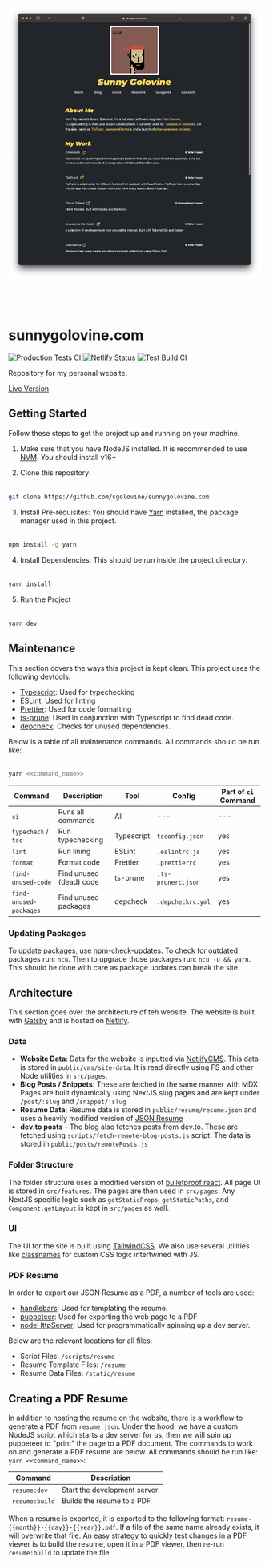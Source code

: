 <!-- [ Header ] -->
<div style="width:100%;display:flex;flex-direction:row;justify-content:center;">
  <div style="height:600px;">
    <img alt="website-screenshot" src="./screenshots/website.png" />
  </div>
</div>

# sunnygolovine.com

[![Production Tests CI](https://github.com/sgolovine/sunnygolovine.com/actions/workflows/production-tests-ci.yml/badge.svg)](https://github.com/sgolovine/sunnygolovine.com/actions/workflows/production-tests-ci.yml) [![Netlify Status](https://api.netlify.com/api/v1/badges/fcc5dfd2-8bb8-47c9-9cc6-c65653e4d33d/deploy-status)](https://app.netlify.com/sites/sunnygolovine/deploys) [![Test Build CI](https://github.com/sgolovine/sunnygolovine.com/actions/workflows/production-build-ci.yml/badge.svg)](https://github.com/sgolovine/sunnygolovine.com/actions/workflows/production-build-ci.yml)

Repository for my personal website.

[Live Version](https://sunnygolovine.com)

## Getting Started

Follow these steps to get the project up and running on your machine.

1. Make sure that you have NodeJS installed. It is recommended to use [NVM](https://github.com/nvm-sh/nvm). You should install v16+

2. Clone this repository:

```bash

git clone https://github.com/sgolovine/sunnygolovine.com

```

3. Install Pre-requisites: You should have [Yarn](https://yarnpkg.com/) installed, the package manager used in this project.

```bash

npm install -g yarn

```

4. Install Dependencies: This should be run inside the project directory.

```bash

yarn install

```

5. Run the Project

```bash

yarn dev

```

## Maintenance

This section covers the ways this project is kept clean. This project uses the following devtools:

- [Typescript](https://www.typescriptlang.org/): Used for typechecking
- [ESLint](https://eslint.org/): Used for linting
- [Prettier](https://prettier.io/): Used for code formatting
- [ts-prune](https://github.com/nadeesha/ts-prune): Used in conjunction with Typescript to find dead code.
- [depcheck](https://github.com/depcheck/depcheck): Checks for unused dependencies.

Below is a table of all maintenance commands. All commands should be run like:

```bash

yarn <<command_name>>

```

| Command                | Description             | Tool       | Config             | Part of `ci` Command |
| ---------------------- | ----------------------- | ---------- | ------------------ | -------------------- |
| `ci`                   | Runs all commands       | All        | ---                | ---                  |
| `typecheck` / `tsc`    | Run typechecking        | Typescript | `tsconfig.json`    | yes                  |
| `lint`                 | Run lining              | ESLint     | `.eslintrc.js`     | yes                  |
| `format`               | Format code             | Prettier   | `.prettierrc`      | yes                  |
| `find-unused-code`     | Find unused (dead) code | ts-prune   | `.ts-prunerc.json` | yes                  |
| `find-unused-packages` | Find unused packages    | depcheck   | `.depcheckrc.yml`  | yes                  |

### Updating Packages

To update packages, use [npm-check-updates](https://www.npmjs.com/package/npm-check-updates). To check for outdated packages run: `ncu`. Then to upgrade those packages run: `ncu -u && yarn`. This should be done with care as package updates can break the site.

## Architecture

This section goes over the architecture of teh website. The website is built with [Gatsby](https://www.gatsbyjs.com/) and is hosted on [Netlify](https://www.netlify.com/).

### Data

- **Website Data**: Data for the website is inputted via [NetlifyCMS](https://www.netlifycms.org/). This data is stored in `public/cms/site-data`. It is read directly using FS and other Node utilities in `src/pages`.
- **Blog Posts / Snippets**: These are fetched in the same manner with MDX. Pages are built dynamically using NextJS slug pages and are kept under `/post/:slug` and `/snippet/:slug`
- **Resume Data**: Resume data is stored in `public/resume/resume.json` and uses a heavily modified version of [JSON Resume](https://jsonresume.org/)
- **dev.to posts** - The blog also fetches posts from dev.to. These are fetched using `scripts/fetch-remote-blog-posts.js` script. The data is stored in `public/posts/remotePosts.js`

### Folder Structure

The folder structure uses a modified version of [bulletproof react](https://github.com/alan2207/bulletproof-react). All page UI is stored in `src/features`. The pages are then used in `src/pages`. Any NextJS specific logic such as `getStaticProps`, `getStaticPaths`, and `Component.getLayout` is kept in `src/pages` as well.

### UI

The UI for the site is built using [TailwindCSS](https://tailwindcss.com/). We also use several utilities like [classnames](https://www.npmjs.com/package/classnames) for custom CSS logic intertwined with JS.

### PDF Resume

In order to export our JSON Resume as a PDF, a number of tools are used:

- [handlebars](): Used for templating the resume.
- [puppeteer](): Used for exporting the web page to a PDF
- [nodeHttpServer](): Used for programmatically spinning up a dev server.

Below are the relevant locations for all files:

- Script Files: `/scripts/resume`
- Resume Template Files: `/resume`
- Resume Data Files: `/static/resume`

## Creating a PDF Resume

In addition to hosting the resume on the website, there is a workflow to generate a PDF from `resume.json`. Under the hood, we have a custom NodeJS script which starts a dev server for us, then we will spin up puppeteer to "print" the page to a PDF document. The commands to work on and generate a PDF resume are below. All commands should be run like: `yarn <<command_name>>`:

| Command        | Description                   |
| -------------- | ----------------------------- |
| `resume:dev`   | Start the development server. |
| `resume:build` | Builds the resume to a PDF    |

When a resume is exported, it is exported to the following format: `resume-{{month}}-{{day}}-{{year}}.pdf`. If a file of the same name already exists, it will overwrite that file. An easy strategy to quickly test changes in a PDF viewer is to build the resume, open it in a PDF viewer, then re-run `resume:build` to update the file
